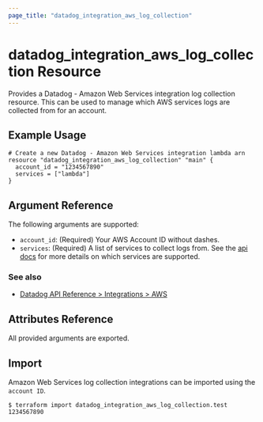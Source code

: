 ```yaml
---
page_title: "datadog_integration_aws_log_collection"
---
```


# datadog_integration_aws_log_collection Resource

Provides a Datadog - Amazon Web Services integration log collection resource. This can be used to manage which
AWS services logs are collected from for an account.

## Example Usage

```hcl
# Create a new Datadog - Amazon Web Services integration lambda arn
resource "datadog_integration_aws_log_collection" "main" {
  account_id = "1234567890"
  services = ["lambda"]
}
```

## Argument Reference

The following arguments are supported:

* `account_id`: (Required) Your AWS Account ID without dashes.
* `services`: (Required) A list of services to collect logs from. See the
[api docs](https://docs.datadoghq.com/api/v1/aws-logs-integration/#get-list-of-aws-log-ready-services) for more details on which
services are supported.

### See also
* [Datadog API Reference > Integrations > AWS](https://docs.datadoghq.com/api/v1/aws-integration/)

## Attributes Reference

All provided arguments are exported.

## Import

Amazon Web Services log collection integrations can be imported using the `account ID`.

```
$ terraform import datadog_integration_aws_log_collection.test 1234567890
```
